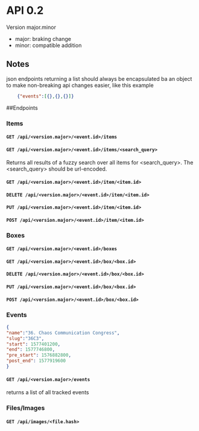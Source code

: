 # API 0.2
Version major.minor
 - major: braking change
 - minor: compatible addition

## Notes
json endpoints returning a list should always be encapsulated ba an object to make non-breaking api changes easier, like this example
```json
    {"events":[{},{},{}]}
```

##Endpoints
### Items

#### ``GET /api/<version.major>/<event.id>/items``

#### ``GET /api/<version.major>/<event.id>/items/<search_query>``
Returns all results of a fuzzy search over all items for <search_query>. The <search_query> should be url-encoded. 

#### ``GET /api/<version.major>/<event.id>/item/<item.id>``

#### ``DELETE /api/<version.major>/<event.id>/item/<item.id>``

#### ``PUT /api/<version.major>/<event.id>/item/<item.id>``

#### ``POST /api/<version.major>/<event.id>/item/<item.id>``

### Boxes

#### ``GET /api/<version.major>/<event.id>/boxes``

#### ``GET /api/<version.major>/<event.id>/box/<box.id>``

#### ``DELETE /api/<version.major>/<event.id>/box/<box.id>``

#### ``PUT /api/<version.major>/<event.id>/box/<box.id>``

#### ``POST /api/<version.major>/<event.id>/box/<box.id>``

### Events
```json
{
"name":"36. Chaos Communication Congress",
"slug":"36C3",
"start": 1577401200,
"end": 1577746800,
"pre_start": 1576882800,
"post_end": 1577919600
}
```

#### ``GET /api/<version.major>/events``

returns a list of all tracked events

### Files/Images

#### ``GET /api/images/<file.hash>``